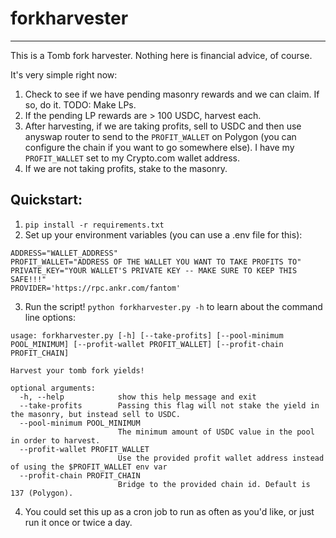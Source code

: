 # forkharvester
---

This is a Tomb fork harvester. Nothing here is financial advice, of course.

It's very simple right now:

1. Check to see if we have pending masonry rewards and we can claim. If so, do it. TODO: Make LPs.
1. If the pending LP rewards are > 100 USDC, harvest each.
1. After harvesting, if we are taking profits, sell to USDC and then use anyswap router to send to the `PROFIT_WALLET` on Polygon (you can configure the chain if you want to go somewhere else). I have my `PROFIT_WALLET` set to my Crypto.com wallet address.
1. If we are not taking profits, stake to the masonry.

## Quickstart:

1. `pip install -r requirements.txt`
2. Set up your environment variables (you can use a .env file for this):
```
ADDRESS="WALLET_ADDRESS"
PROFIT_WALLET="ADDRESS OF THE WALLET YOU WANT TO TAKE PROFITS TO"
PRIVATE_KEY="YOUR WALLET'S PRIVATE KEY -- MAKE SURE TO KEEP THIS SAFE!!!"
PROVIDER='https://rpc.ankr.com/fantom'
``` 
3. Run the script! `python forkharvester.py -h` to learn about the command line options:
```
usage: forkharvester.py [-h] [--take-profits] [--pool-minimum POOL_MINIMUM] [--profit-wallet PROFIT_WALLET] [--profit-chain PROFIT_CHAIN]

Harvest your tomb fork yields!

optional arguments:
  -h, --help            show this help message and exit
  --take-profits        Passing this flag will not stake the yield in the masonry, but instead sell to USDC.
  --pool-minimum POOL_MINIMUM
                        The minimum amount of USDC value in the pool in order to harvest.
  --profit-wallet PROFIT_WALLET
                        Use the provided profit wallet address instead of using the $PROFIT_WALLET env var
  --profit-chain PROFIT_CHAIN
                        Bridge to the provided chain id. Default is 137 (Polygon).
```
4. You could set this up as a cron job to run as often as you'd like, or just run it once or twice a day.